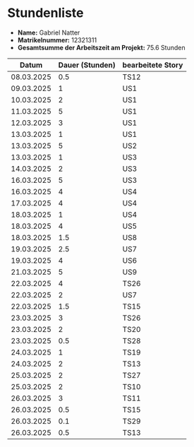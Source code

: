 # Stundenliste

- **Name:** Gabriel Natter
- **Matrikelnummer:** 12321311
- **Gesamtsumme der Arbeitszeit am Projekt:** 75.6 Stunden


| Datum      | Dauer (Stunden) | bearbeitete Story |
|------------|-----------------|-------------------|
| 08.03.2025 | 0.5             | TS12              |
| 09.03.2025 | 1               | US1               |
| 10.03.2025 | 2               | US1               |
| 11.03.2025 | 5               | US1               |
| 12.03.2025 | 3               | US1               |
| 13.03.2025 | 1               | US1               |
| 13.03.2025 | 5               | US2               |
| 13.03.2025 | 1               | US3               |
| 14.03.2025 | 2               | US3               |
| 16.03.2025 | 5               | US3               |
| 16.03.2025 | 4               | US4               |
| 17.03.2025 | 4               | US4               |
| 18.03.2025 | 1               | US4               |
| 18.03.2025 | 4               | US5               |
| 18.03.2025 | 1.5             | US8               |
| 19.03.2025 | 2.5             | US7               |
| 19.03.2025 | 4               | US6               |
| 21.03.2025 | 5               | US9               |
| 22.03.2025 | 4               | TS26              |
| 22.03.2025 | 2               | US7               |
| 22.03.2025 | 1.5             | TS15              |
| 23.03.2025 | 3               | TS26              |
| 23.03.2025 | 2               | TS20              |
| 23.03.2025 | 0.5             | TS28              |
| 24.03.2025 | 1               | TS19              |
| 24.03.2025 | 2               | TS13              |
| 25.03.2025 | 2               | TS27              |
| 25.03.2025 | 2               | TS10              |
| 26.03.2025 | 3               | TS11              |
| 26.03.2025 | 0.5             | TS15              |
| 26.03.2025 | 0.1             | TS29              |
| 26.03.2025 | 0.5             | TS13              |

